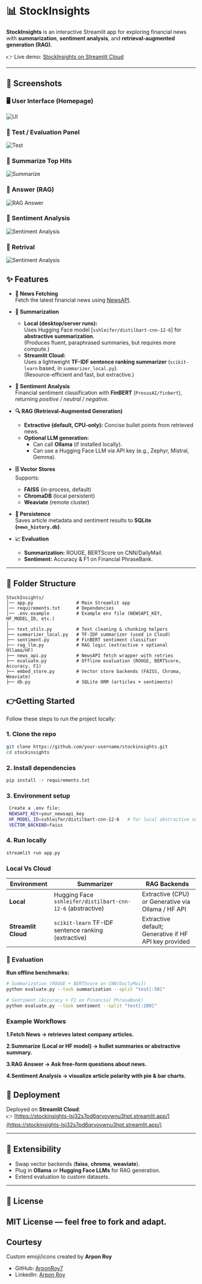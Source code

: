 # 📊 StockInsights

**StockInsights** is an interactive Streamlit app for exploring financial news with **summarization**, **sentiment analysis**, and **retrieval-augmented generation (RAG)**.  

👉 Live demo: [StockInsights on Streamlit Cloud](https://stockinsights-lsj32s7pd6qrvovwnu3hpt.streamlit.app/)

---
## 📸 Screenshots  

### 🖥️ User Interface (Homepage)  
![UI](./assets/ui.png)  

### 🧪 Test / Evaluation Panel  
![Test](./assets/test.png)  

### 📝 Summarize Top Hits  
![Summarize](./assets/summarize.png)  

### 🤖 Answer (RAG)  
![RAG Answer](./assets/rag_answer.png)  

### 🧠 Sentiment Analysis  
![Sentiment Analysis](./assets/sentiment.png)  

### 🧠 Retrival 
![Sentiment Analysis](./assets/retrive.png)

## ✨ Features

- **📡 News Fetching**  
  Fetch the latest financial news using [NewsAPI](https://newsapi.org/).

- **📝 Summarization**  
  - **Local (desktop/server runs):**  
    Uses Hugging Face model [`sshleifer/distilbart-cnn-12-6`] for **abstractive summarization**.  
    (Produces fluent, paraphrased summaries, but requires more compute.)  
  - **Streamlit Cloud:**  
    Uses a lightweight **TF-IDF sentence ranking summarizer** (`scikit-learn` based, in `summarizer_local.py`).  
    (Resource-efficient and fast, but extractive.)  

- **🧠 Sentiment Analysis**  
  Financial sentiment classification with **FinBERT** (`ProsusAI/finbert`), returning *positive / neutral / negative*.  

- **🔍 RAG (Retrieval-Augmented Generation)**  
  - **Extractive (default, CPU-only):** Concise bullet points from retrieved news.  
  - **Optional LLM generation:**  
    - Can call **Ollama** (if installed locally).  
    - Can use a Hugging Face LLM via API key (e.g., Zephyr, Mistral, Gemma).  

- **🗄️ Vector Stores**  
  Supports:
  - **FAISS** (in-process, default)  
  - **ChromaDB** (local persistent)  
  - **Weaviate** (remote cluster)  

- **💾 Persistence**  
  Saves article metadata and sentiment results to **SQLite (`news_history.db`)**.  

- **📈 Evaluation**  
  - **Summarization:** ROUGE, BERTScore on CNN/DailyMail.  
  - **Sentiment:** Accuracy & F1 on Financial PhraseBank.  

---

## 📂 Folder Structure

```plaintext 
StockInsights/
│── app.py                # Main Streamlit app
│── requirements.txt      # Dependencies
│── .env.example          # Example env file (NEWSAPI_KEY, HF_MODEL_ID, etc.)
│
├── text_utils.py         # Text cleaning & chunking helpers
├── summarizer_local.py   # TF-IDF summarizer (used in Cloud)
├── sentiment.py          # FinBERT sentiment classifier
├── rag_llm.py            # RAG logic (extractive + optional Ollama/HF)
├── news_api.py           # NewsAPI fetch wrapper with retries
├── evaluate.py           # Offline evaluation (ROUGE, BERTScore, Accuracy, F1)
├── embed_store.py        # Vector store backends (FAISS, Chroma, Weaviate)
├── db.py                 # SQLite ORM (articles + sentiments)

```

## 👉Getting Started  

Follow these steps to run the project locally:  

### 1. Clone the repo

```bash
git clone https://github.com/your-username/stockinsights.git
cd stockinsights
```
### 2. Install dependencies
```bash
pip install -r requirements.txt
```

### 3. Environment setup
```bash
 Create a .env file:
 NEWSAPI_KEY=your_newsapi_key
 HF_MODEL_ID=sshleifer/distilbart-cnn-12-6   # for local abstractive summarization
 VECTOR_BACKEND=faiss
```
### 4. Run locally
```bash
streamlit run app.py
```
### Local Vs Cloud 
| Environment         | Summarizer                                                 | RAG Backends                                          |
| ------------------- | ---------------------------------------------------------- | ----------------------------------------------------- |
| **Local**           | Hugging Face `sshleifer/distilbart-cnn-12-6` (abstractive) | Extractive (CPU) or Generative via Ollama / HF API    |
| **Streamlit Cloud** | `scikit-learn` TF-IDF sentence ranking (extractive)        | Extractive default; Generative if HF API key provided |

### 🧪 Evaluation 

**Run offline benchmarks:**
```bash
# Summarization (ROUGE + BERTScore on CNN/DailyMail)
python evaluate.py --task summarization --split "test[:50]"

# Sentiment (Accuracy + F1 on Financial PhraseBank)
python evaluate.py --task sentiment --split "test[:200]"
```
### Example Workflows 

**1.Fetch News → retrieves latest company articles.**

**2.Summarize (Local or HF model) → bullet summaries or abstractive summary.**

**3.RAG Answer → Ask free-form questions about news.**

**4.Sentiment Analysis → visualize article polarity with pie & bar charts.**

## 📍 Deployment

Deployed on **Streamlit Cloud**:  
👉 [https://stockinsights-lsj32s7pd6qrvovwnu3hpt.streamlit.app/](https://stockinsights-lsj32s7pd6qrvovwnu3hpt.streamlit.app/)

---

## 🔌 Extensibility

- Swap vector backends (**faiss**, **chroma**, **weaviate**).  
- Plug in **Ollama** or **Hugging Face LLMs** for RAG generation.  
- Extend evaluation to custom datasets.  

---

## 📜 License

**MIT License** — feel free to fork and adapt.
---

##  Courtesy

Custom emoji/icons created by **Arpon Roy**  
- GitHub: [ArponRoy7](https://github.com/ArponRoy7)  
- LinkedIn: [Arpon Roy](https://www.linkedin.com/in/arpon-roy-b461321a8/)  





